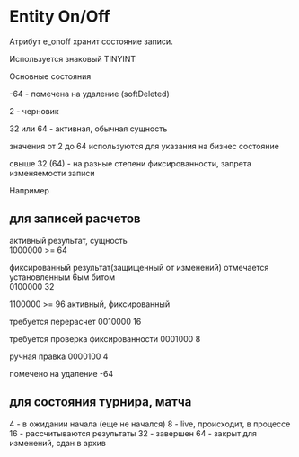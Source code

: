 # Entity On/Off

Атрибут e_onoff хранит состояние записи.

Используется знаковый TINYINT

Основные состояния

-64 - помечена на удаление (softDeleted)

2 - черновик

32 или 64 - активная, обычная сущность

значения от 2 до 64 используются для указания на бизнес состояние

свыше 32 (64) - на разные степени фиксированности, запрета изменяемости записи

Например

## для записей расчетов

активный результат, сущность  
1000000 >= 64

фиксированный результат(защищенный от изменений) отмечается установленным 6ым битом  
0100000 32

1100000 >= 96 активный, фиксированный

требуется перерасчет
0010000 16

требуется проверка фиксированности
0001000 8

ручная правка
0000100 4

помечено на удаление
-64

## для состояния турнира, матча

4 - в ожидании начала (еще не начался)
8 - live, происходит, в процессе
16 - рассчитываются результаты
32 - завершен
64 - закрыт для изменений, сдан в архив

